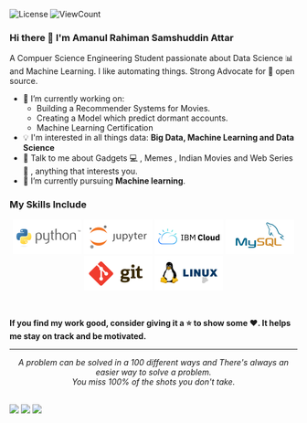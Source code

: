 ![License](https://img.shields.io/github/license/amanattar/amanattar?style=flat)
![ViewCount](https://cutt.ly/Aman-Github-Visits)

### Hi there 👋 I'm Amanul Rahiman Samshuddin Attar

A Compuer Science Engineering Student passionate about Data Science :bar_chart: and Machine Learning. I like automating things. Strong Advocate for 📜 open source.

- 🔭 I’m currently working on:
	- Building a Recommender Systems for Movies.
    - Creating a Model which predict dormant accounts.
	- Machine Learning Certification
- :bulb: I'm interested in all things data: **Big Data, Machine Learning and Data Science**
- 💬 Talk to me about Gadgets :computer: , Memes , Indian Movies and Web Series :cinema: , anything that interests you.
- 🌱 I’m currently pursuing **Machine learning**.

### My Skills Include
<p align="center">
    <img title = "Python" src = "https://github.com/amanattar/amanattar/blob/master/assets/python.svg" width="120" height="60">
    <img title = "Jupyter" src = "https://github.com/amanattar/amanattar/blob/master/assets/jupyter.svg" width="120" height="60">
    <img title = "IBM Cloud" src = "https://github.com/amanattar/amanattar/blob/master/assets/ibm_cloud.svg" width="120" height="60">
    <img title = "MySQL" src = "https://github.com/amanattar/amanattar/blob/master/assets/mysql.svg" width="120" height="60">
    <img title = "GIT" src = "https://github.com/amanattar/amanattar/blob/master/assets/git.svg" width="120" height="60">
    <img title = "Linux" src = "https://github.com/amanattar/amanattar/blob/master/assets/linux.svg" width="120" height="60">
<p>

<br>
    
**If you find my work good, consider giving it a :star: to show some :heart:. It helps me stay on track and be motivated.**
<hr>
<p align="center">
   <i>A problem can be solved in a 100 different ways and There's always an easier way to solve a problem.</i>
   <br>
   <i>You miss 100% of the shots you don't take.</i>
   <br>
<br>
<p align = "center>
<a target="_blank" href="https://www.linkedin.com/in/aman-attar"><img src="https://img.shields.io/badge/-LinkedIn-0077B5?style=for-the-badge&logo=Linkedin&logoColor=white"></img></a>
<a target="_blank" href="mailto:attar.aman29@gmail.com"><img src="https://img.shields.io/badge/-Gmail-D14836?style=for-the-badge&logo=Gmail&logoColor=white"></img></a>
<a target="_blank" href="https://amanattar.medium.com/"><img src="https://img.shields.io/badge/-Medium-12100E?style=for-the-badge&logo=Medium&logoColor=white"></img></a>
</p>
<br>
</p>       